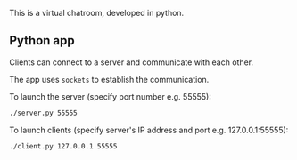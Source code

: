 
This is a virtual chatroom, developed in python.

## Python app
Clients can connect to a server and communicate with each other.

The app uses `sockets` to establish the communication.

To launch the server (specify port number e.g. 55555):

```sh
./server.py 55555
```

To launch clients (specify server's IP address and port e.g. 127.0.0.1:55555):

```sh
./client.py 127.0.0.1 55555
```
